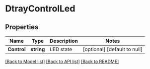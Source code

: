 # DtrayControlLed

## Properties
Name | Type | Description | Notes
------------ | ------------- | ------------- | -------------
**Control** | **string** | LED state | [optional] [default to null]

[[Back to Model list]](../README.md#documentation-for-models) [[Back to API list]](../README.md#documentation-for-api-endpoints) [[Back to README]](../README.md)


